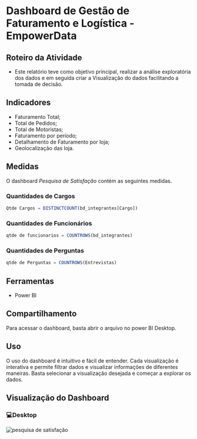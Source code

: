 
# Dashboard de Gestão de Faturamento e Logística - EmpowerData

## Roteiro da Atividade

- Este relatório teve como objetivo principal, realizar a análise exploratória dos dados e em seguida criar a Visualização do dados facilitando a tomada de decisão.  

## Indicadores

- Faturamento Total;
- Total de Pedidos;
- Total de Motoristas;
- Faturamento por período; 
- Detalhamento de Faturamento por loja;
- Geolocalização das loja.


## Medidas
O dashboard *Pesquisa de Satisfação* contém as seguintes medidas.

### Quantidades de Cargos 
```javascript
Qtde Cargos = DISTINCTCOUNT(bd_integrantes[Cargo])
```

### Quantidades de Funcionários 
```javascript
qtde de funcionarios = COUNTROWS(bd_integrantes)
```

### Quantidades de Perguntas
```javascript
qtde de Perguntas = COUNTROWS(Entrevistas)
```

## Ferramentas

- Power BI

## Compartilhamento

Para acessar o dashboard, basta abrir o arquivo no power BI Desktop.
 

## Uso

O uso do dashboard é intuitivo e fácil de entender. Cada visualização é interativa e permite filtrar dados e visualizar informações de diferentes maneiras. Basta selecionar a visualização desejada e começar a explorar os dados.

## Visualização do Dashboard

### 💻Desktop
![pesquisa de satisfação](https://github.com/user-attachments/assets/f814108e-c8e6-4899-b830-b942cf8deceb)